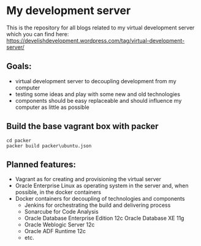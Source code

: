 # My development server

This is the repository for all blogs related to my virtual development server which you can find here:
<https://develishdevelopment.wordpress.com/tag/virtual-development-server/>

## Goals:

*   virtual development server to decoupling development from my computer
*   testing some ideas and play with some new and old technologies
*   components should be easy replaceable and should influence my computer as little as possible

## Build the base vagrant box with packer

```
cd packer
packer build packer\ubuntu.json
```

## Planned features:

*   Vagrant as for creating and provisioning the virtual server
*   Oracle Enterprise Linux as operating system in the server and, when possible, in the docker containers
*   Docker containers for decoupling of technologies and components
    *   Jenkins for orchestrating the build and delivering process
    *   Sonarcube for Code Analysis
    *   Oracle Database Enterprise Edition 12c Oracle Database XE 11g
    *   Oracle Weblogic Server 12c
    *   Oracle ADF Runtime 12c
    *   etc.
